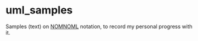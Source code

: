 # uml_samples
Samples (text) on [NOMNOML](https://github.com/skanaar/nomnoml) notation, to record my personal progress with it.
